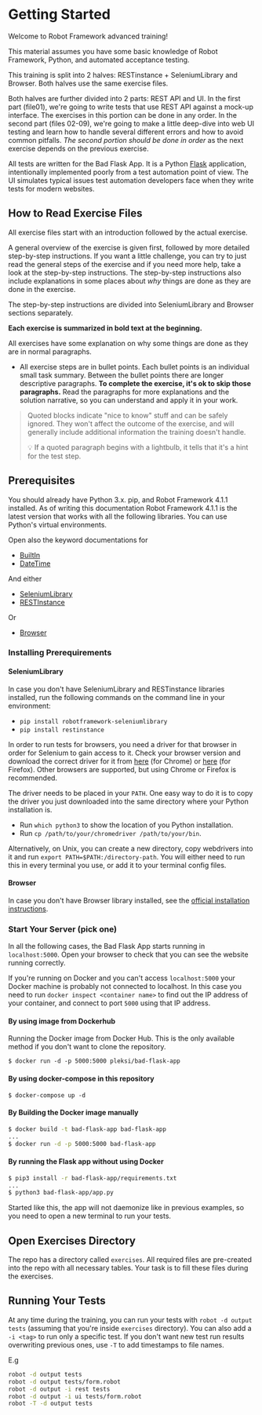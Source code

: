 # Getting Started

Welcome to Robot Framework advanced training!

This material assumes you have some basic knowledge of Robot Framework,
Python, and automated acceptance testing.

This training is split into 2 halves: RESTinstance + SeleniumLibrary and Browser.
Both halves use the same exercise files.

Both halves are further divided into 2 parts: REST API and UI.
In the first part (file01), we're going to write tests that use REST API against a mock-up
interface. The exercises in this portion can be done in any order. In the second part (files 02-09),
we're going to make a little deep-dive into web UI testing and learn how to handle several different errors
and how to avoid common pitfalls. _The second portion should be done in order_ as the next
exercise depends on the previous exercise.

All tests are written for the Bad Flask App.
It is a Python [Flask](https://flask.palletsprojects.com/en/1.1.x/) application,
intentionally implemented poorly from a test automation point of view. The UI simulates typical
issues test automation developers face when they write tests for modern websites.

## How to Read Exercise Files

All exercise files start with an introduction followed by the actual
exercise.

A general overview of the exercise is given first, followed by more detailed step-by-step instructions.
If you want a little challenge, you can try to just read the general steps of the exercise and if you
need more help, take a look at the step-by-step instructions. The step-by-step instructions also
include explanations in some places about _why_ things are done as they are done in the exercise.

The step-by-step instructions are divided into SeleniumLibrary and Browser sections separately.

**Each exercise is summarized in bold text at the beginning.**

All exercises have some explanation on why some things are done as
they are in normal paragraphs.

- All exercise steps are in bullet points. Each bullet points is an individual small task summary.
Between the bullet points there are longer descriptive paragraphs.
 **To complete the exercise, it's ok to skip those paragraphs.**
Read the paragraphs for more explanations and the solution narrative, so you can understand and apply it in your work.

> Quoted blocks indicate "nice to know" stuff and can be safely ignored.
> They won't affect the outcome of the exercise, and will generally include
> additional information the training doesn't handle.
>
> :bulb: If a quoted paragraph begins with a lightbulb, it tells that
> it's a hint for the test step.

## Prerequisites

You should already have Python 3.x. pip, and Robot Framework 4.1.1
installed. As of writing this documentation Robot Framework
4.1.1 is the latest version that works with all the following libraries.
You can use Python's virtual environments.

Open also the keyword documentations for

- [BuiltIn](https://robotframework.org/robotframework/latest/libraries/BuiltIn.html)
- [DateTime](https://robotframework.org/robotframework/latest/libraries/DateTime.html)

And either

- [SeleniumLibrary](https://robotframework.org/SeleniumLibrary/SeleniumLibrary.html)
- [RESTInstance](https://asyrjasalo.github.io/RESTinstance/)

Or

- [Browser](https://marketsquare.github.io/robotframework-browser/Browser.html)

### Installing Prerequirements

#### SeleniumLibrary

In case you don't have SeleniumLibrary and RESTinstance libraries installed, run the
following commands on the command line in your environment:

- `pip install robotframework-seleniumlibrary`
- `pip install restinstance`

In order to run tests for browsers, you need a driver for that browser in order for Selenium
to gain access to it. Check your browser version and download the correct driver for it from
[here](https://chromedriver.chromium.org/) (for Chrome) or
[here](https://github.com/mozilla/geckodriver/releases) (for Firefox). Other browsers are supported,
but using Chrome or Firefox is recommended.

The driver needs to be placed in your `PATH`. One easy way to do it is to copy the driver you just
downloaded into the same directory where your Python installation is.

- Run `which python3` to show the location of you Python installation.
- Run `cp /path/to/your/chromedriver /path/to/your/bin`.

Alternatively, on Unix, you can create a new directory, copy webdrivers into it and run
 `export PATH=$PATH:/directory-path`. You will either need to run this in every terminal you use,
 or add it to your terminal config files.

#### Browser

In case you don't have Browser library installed, see the [official installation instructions](https://github.com/MarketSquare/robotframework-browser#installation-instructions).

### Start Your Server (pick one)

In all the following cases, the Bad Flask App starts running in `localhost:5000`.
Open your browser to check that you can see the website running correctly.

If you're running on Docker and you can't access `localhost:5000` your Docker machine
is probably not connected to localhost. In this case you need to run `docker inspect <container name>`
to find out the IP address of your container, and connect to port `5000` using that IP address.

#### By using image from Dockerhub

Running the Docker image from Docker Hub. This is the only available
method if you don't want to clone the repository.

`$ docker run -d -p 5000:5000 pleksi/bad-flask-app`

#### By using docker-compose in this repository

`$ docker-compose up -d`

#### By Building the Docker image manually

```bash
$ docker build -t bad-flask-app bad-flask-app
...
$ docker run -d -p 5000:5000 bad-flask-app
```

#### By running the Flask app without using Docker

```bash
$ pip3 install -r bad-flask-app/requirements.txt
...
$ python3 bad-flask-app/app.py
```

Started like this, the app will not daemonize like in previous examples,
so you need to open a new terminal to run your tests.

## Open Exercises Directory

The repo has a directory called `exercises`. All required files are pre-created into the repo
with all necessary tables. Your task is to fill these files during the exercises.

## Running Your Tests

At any time during the training, you can run your tests with `robot -d output tests` (assuming
that you're inside `exercises` directory). You can also add a `-i <tag>` to run only a specific test.
If you don't want new test run results overwriting previous ones, use `-T` to add timestamps to file names.

E.g

```bash
robot -d output tests
robot -d output tests/form.robot
robot -d output -i rest tests
robot -d output -i ui tests/form.robot
robot -T -d output tests
```

